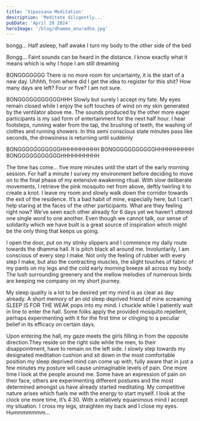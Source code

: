```yaml
---
title: 'Vipassana Meditation'
description: 'Meditate diligently...'
pubDate: 'April 20 2024'
heroImage: '/blog/dhamma_anuradha.jpg'
---
```


bongg…
Half asleep, half awake I turn my body to the other side of the bed

Bongg…
Faint sounds can be heard in the distance. I know exactly what it means which is why I hope I am still dreaming

BONGGGGGGG
There is no more room for uncertainty, it is the start of a new day. Uhhhh, from where did I get the idea to register for this shit? How many days are left? Four or five? I am not sure.

BONGGGGGGGGGGGHHH
Slowly but surely I accept my fate. My eyes remain closed while I enjoy the soft touches of wind on my skin generated by the ventilator above me. The sounds produced by the other more eager participants is my sad form of entertainment for the next half hour. I hear footsteps, running water from the tap, the brushing of teeth, the washing of clothes and running showers. In this semi conscious state minutes pass like seconds, the drowsiness is returning until suddenly 

BONGGGGGGGGGGGHHHHHHHHHH
BONGGGGGGGGGGGHHHHHHHHHH
BONGGGGGGGGGGGHHHHHHHHHH

The time has come… five more minutes until the start of the early morning session. For half a minute I survey my environment before deciding to move on to the final phase of my extensive awakening ritual. With slow deliberate movements, I retrieve the pink mosquito net from above, deftly twirling it to create a knot. I leave my room and slowly walk down the corridor towards the exit of the residence. It’s a bad habit of mine, especially here, but I can’t help staring at the faces of the other participants. What are they feeling right now? We’ve seen each other already for 6 days yet we haven’t uttered one single word to one another. Even though we cannot talk, our sense of solidarity which we have built is a great source of inspiration which might be the only thing that keeps us going.

I open the door, put on my stinky slippers and I commence my daily route towards the dhamma hall. It is pitch black all around me. Involuntarily, I am conscious of every step I make. Not only the feeling of rubber with every step I make, but also the contracting muscles, the slight touches of fabric of my pants on my legs and the cold early morning breeze all across my body. The lush surrounding greenery and the mellow melodies of numerous birds are keeping me company on my short journey.

My sleep quality is a lot to be desired yet my mind is as clear as day already. A short memory of an old sleep deprived friend of mine screaming SLEEP IS FOR THE WEAK pops into my mind. I chuckle while I patiently wait in line to enter the hall. Some folks apply the provided mosquito repellent, perhaps experimenting with it for the first time or clinging to a peculiar belief in its efficacy on certain days.

Upon entering the hall, my gaze meets the girls filling in from the opposite direction.They reside on the right side while the men, to their disappointment, have to remain on the left side. I slowly step towards my designated meditation cushion and sit down in the most comfortable position my sleep deprived mind can come up with, fully aware that in just a few minutes my posture will cause unimaginable levels of pain. One more time I look at the people around me. Some have an expression of pain on their face, others are experimenting different postures and the most determined amongst us have already started meditating. My competitive nature arises which fuels me with the energy to start myself. I look at the clock one more time, It’s 4:30. With a relatively equanimous mind I accept my situation. I cross my legs, straighten my back and I close my eyes. Hummmmmmm…